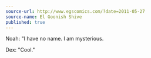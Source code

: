 ```yaml
---
source-url: http://www.egscomics.com/?date=2011-05-27
source-name: El Goonish Shive
published: true
---
```


<p>Noah: "I have no name. I am mysterious.</p>

<p>Dex: "Cool."</p>


